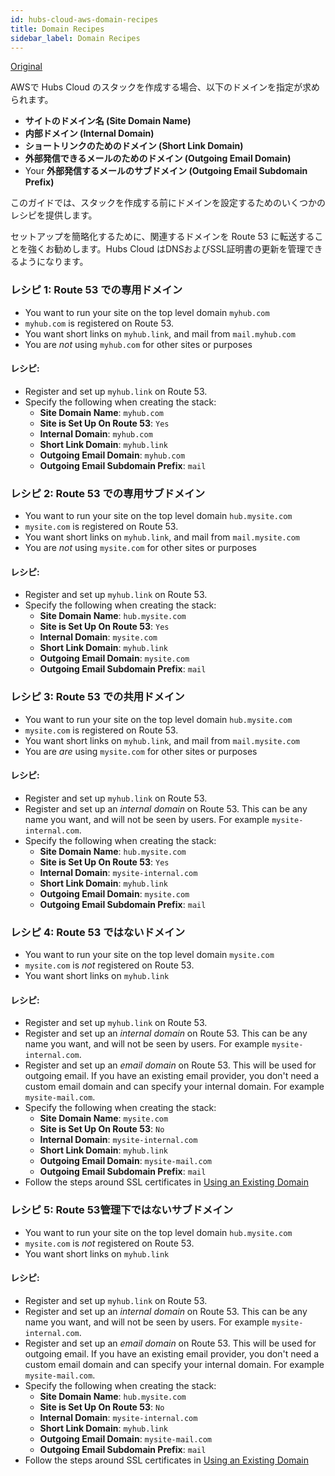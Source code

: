 ```yaml
---
id: hubs-cloud-aws-domain-recipes
title: Domain Recipes
sidebar_label: Domain Recipes
---
```

[Original](https://hubs.mozilla.com/docs/hubs-cloud-aws-domain-recipes.html)

<!-- When creating your Hubs Cloud stack on AWS you will be asked to provide a number of domains: -->
AWSで Hubs Cloud のスタックを作成する場合、以下のドメインを指定が求められます。

- **サイトのドメイン名 (Site Domain Name)**
- **内部ドメイン (Internal Domain)**
- **ショートリンクのためのドメイン (Short Link Domain)**
- **外部発信できるメールのためのドメイン (Outgoing Email Domain)**
- Your **外部発信するメールのサブドメイン (Outgoing Email Subdomain Prefix)**

<!-- This guide provides a few recipes for setting up your domains before creating your stack. -->
このガイドでは、スタックを作成する前にドメインを設定するためのいくつかのレシピを提供します。

<!-- To simplify setup, it's highly recommended you transfer any relevant domains to Route 53, since Hubs Cloud will then be able to manage DNS and SSL certificate renewals for you. -->
セットアップを簡略化するために、関連するドメインを Route 53 に転送することを強くお勧めします。Hubs Cloud はDNSおよびSSL証明書の更新を管理できるようになります。

### レシピ 1: Route 53 での専用ドメイン

- You want to run your site on the top level domain `myhub.com`
- `myhub.com` is registered on Route 53.
- You want short links on `myhub.link`, and mail from `mail.myhub.com`
- You are *not* using `myhub.com` for other sites or purposes

#### レシピ:

- Register and set up `myhub.link` on Route 53.
- Specify the following when creating the stack:
  - **Site Domain Name**: `myhub.com`
  - **Site is Set Up On Route 53**: `Yes`
  - **Internal Domain**: `myhub.com`
  - **Short Link Domain**: `myhub.link`
  - **Outgoing Email Domain**: `myhub.com`
  - **Outgoing Email Subdomain Prefix**: `mail`

### レシピ 2: Route 53 での専用サブドメイン

- You want to run your site on the top level domain `hub.mysite.com`
- `mysite.com` is registered on Route 53.
- You want short links on `myhub.link`, and mail from `mail.mysite.com`
- You are *not* using `mysite.com` for other sites or purposes

#### レシピ:

- Register and set up `myhub.link` on Route 53.
- Specify the following when creating the stack:
  - **Site Domain Name**: `hub.mysite.com`
  - **Site is Set Up On Route 53**: `Yes`
  - **Internal Domain**: `mysite.com`
  - **Short Link Domain**: `myhub.link`
  - **Outgoing Email Domain**: `mysite.com`
  - **Outgoing Email Subdomain Prefix**: `mail`

### レシピ 3: Route 53 での共用ドメイン

- You want to run your site on the top level domain `hub.mysite.com`
- `mysite.com` is registered on Route 53.
- You want short links on `myhub.link`, and mail from `mail.mysite.com`
- You are *are* using `mysite.com` for other sites or purposes

#### レシピ:

- Register and set up `myhub.link` on Route 53.
- Register and set up an *internal domain* on Route 53. This can be any name you want, and will not be seen by users. For example `mysite-internal.com`.
- Specify the following when creating the stack:
  - **Site Domain Name**: `hub.mysite.com`
  - **Site is Set Up On Route 53**: `Yes`
  - **Internal Domain**: `mysite-internal.com`
  - **Short Link Domain**: `myhub.link`
  - **Outgoing Email Domain**: `mysite.com`
  - **Outgoing Email Subdomain Prefix**: `mail`

### レシピ 4: Route 53 ではないドメイン

- You want to run your site on the top level domain `mysite.com`
- `mysite.com` is *not* registered on Route 53.
- You want short links on `myhub.link`

#### レシピ:

- Register and set up `myhub.link` on Route 53.
- Register and set up an *internal domain* on Route 53. This can be any name you want, and will not be seen by users. For example `mysite-internal.com`.
- Register and set up an *email domain* on Route 53. This will be used for outgoing email. If you have an existing email provider, you don't need a custom email domain and can specify your internal domain. For example `mysite-mail.com`.
- Specify the following when creating the stack:
  - **Site Domain Name**: `mysite.com`
  - **Site is Set Up On Route 53**: `No`
  - **Internal Domain**: `mysite-internal.com`
  - **Short Link Domain**: `myhub.link`
  - **Outgoing Email Domain**: `mysite-mail.com`
  - **Outgoing Email Subdomain Prefix**: `mail`
- Follow the steps around SSL certificates in [Using an Existing Domain](./hubs-cloud-aws-existing-domain.md)

### レシピ 5: Route 53管理下ではないサブドメイン

- You want to run your site on the top level domain `hub.mysite.com`
- `mysite.com` is *not* registered on Route 53.
- You want short links on `myhub.link`

#### レシピ:

- Register and set up `myhub.link` on Route 53.
- Register and set up an *internal domain* on Route 53. This can be any name you want, and will not be seen by users. For example `mysite-internal.com`.
- Register and set up an *email domain* on Route 53. This will be used for outgoing email. If you have an existing email provider, you don't need a custom email domain and can specify your internal domain. For example `mysite-mail.com`.
- Specify the following when creating the stack:
  - **Site Domain Name**: `hub.mysite.com`
  - **Site is Set Up On Route 53**: `No`
  - **Internal Domain**: `mysite-internal.com`
  - **Short Link Domain**: `myhub.link`
  - **Outgoing Email Domain**: `mysite-mail.com`
  - **Outgoing Email Subdomain Prefix**: `mail`
- Follow the steps around SSL certificates in [Using an Existing Domain](./hubs-cloud-aws-existing-domain.md)
